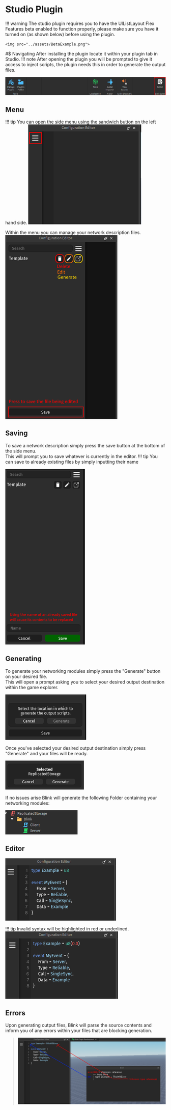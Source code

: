 # Studio Plugin
!!! warning
    The studio plugin requires you to have the UIListLayout Flex Features beta enabled to function properly, please make sure you have it turned on (as shown below) before using the plugin.
    
    <img src="../assets/BetaExample.png"> 
#$ Navigating
After installing the plugin locate it within your plugin tab in Studio.
!!! note
    After opening the plugin you will be prompted to give it access to inject scripts, the plugin needs this in order to generate the output files.  

<img src="../assets/plugin/Locate.png">

## Menu
!!! tip
    You can open the side menu using the sandwich button on the left hand side.
<img src="../assets/plugin/Menu.png">  

Within the menu you can manage your network description files.
<img src="../assets/plugin/Navigation.png">  

## Saving
To save a network description simply press the save button at the bottom of the side menu.   
This will prompt you to save whatever is currently in the editor.
!!! tip
    You can save to already existing files by simply inputting their name

<img src="../assets/plugin/Save.png">  

## Generating
To generate your networking modules simply press the "Generate" button on your desired file.  
This will open a prompt asking you to select your desired output destination within the game explorer.  

<img src="../assets/plugin/Generate.png"> 

Once you've selected your desired output destination simply press "Generate" and your files will be ready.  

<img src="../assets/plugin/GenerateSelected.png"> 

If no issues arise Blink will generate the following Folder containing your networking modules:  

<img src="../assets/plugin/Output.png"> 

## Editor
<img src="../assets/plugin/Editor.png">  
   
!!! tip
    Invalid syntax will be highlighted in red or underlined.  
    <img src="../assets/plugin/Invalid.png">

## Errors
Upon generating output files, Blink will parse the source contents and inform you of any errors within your files that are blocking generation.  

> <img src="../assets/plugin/Error.png">